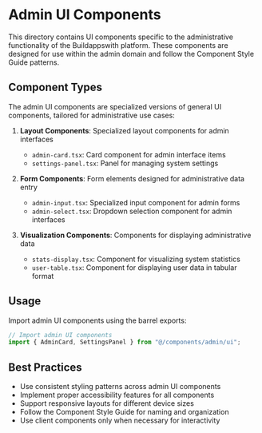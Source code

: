 # Admin UI Components

This directory contains UI components specific to the administrative functionality of the Buildappswith platform. These components are designed for use within the admin domain and follow the Component Style Guide patterns.

## Component Types

The admin UI components are specialized versions of general UI components, tailored for administrative use cases:

1. **Layout Components**: Specialized layout components for admin interfaces
   - `admin-card.tsx`: Card component for admin interface items
   - `settings-panel.tsx`: Panel for managing system settings

2. **Form Components**: Form elements designed for administrative data entry
   - `admin-input.tsx`: Specialized input component for admin forms
   - `admin-select.tsx`: Dropdown selection component for admin interfaces

3. **Visualization Components**: Components for displaying administrative data
   - `stats-display.tsx`: Component for visualizing system statistics
   - `user-table.tsx`: Component for displaying user data in tabular format

## Usage

Import admin UI components using the barrel exports:

```typescript
// Import admin UI components
import { AdminCard, SettingsPanel } from "@/components/admin/ui";
```

## Best Practices

- Use consistent styling patterns across admin UI components
- Implement proper accessibility features for all components
- Support responsive layouts for different device sizes
- Follow the Component Style Guide for naming and organization
- Use client components only when necessary for interactivity
